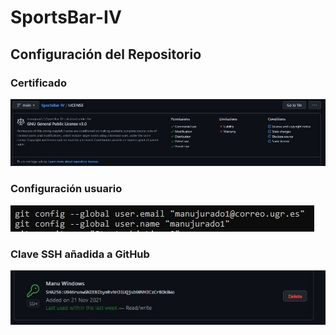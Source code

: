 # SportsBar-IV

## Configuración del Repositorio

### Certificado
![Certificado](./img/IV1.jpg)

### Configuración usuario
![Configuración Usuario](./img/IV2.jpg)

### Clave SSH añadida a GitHub
![Clave SSH](./img/IV3.jpg)
